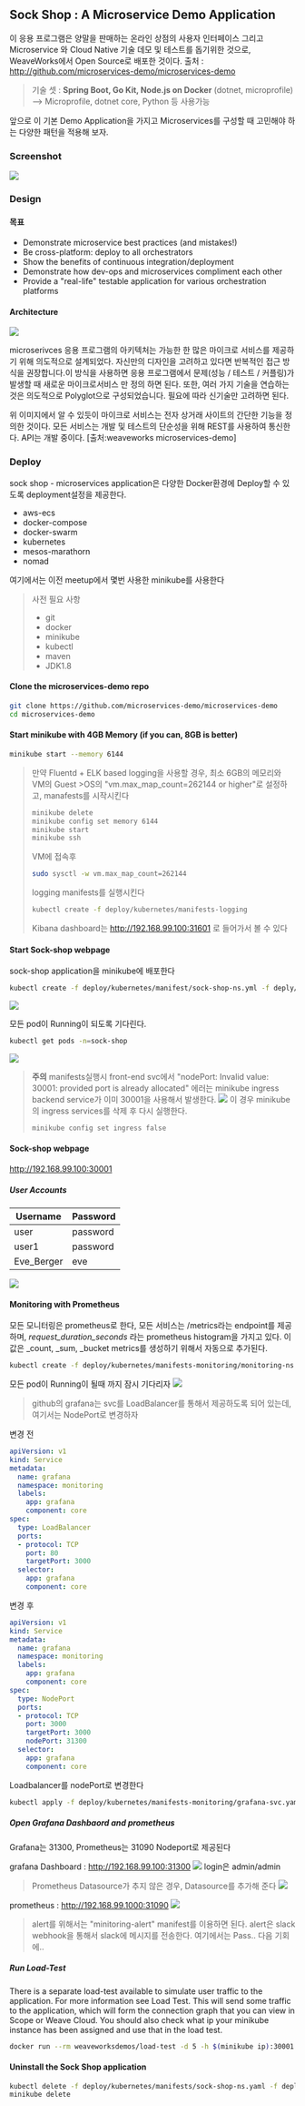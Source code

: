 

## Sock Shop : A Microservice Demo Application

이 응용 프로그램은 양말을 판매하는 온라인 상점의 사용자 인터페이스 그리고 Microservice 와 Cloud Native 기술 데모 및 테스트를 돕기위한 것으로, WeaveWorks에서 Open Source로 배포한 것이다.
출처 : http://github.com/microservices-demo/microservices-demo

>기술 셋 : **Spring Boot, Go Kit, Node.js on Docker** (dotnet, microprofile)
--> Microprofile, dotnet core, Python 등 사용가능

앞으로 이 기본 Demo Application을 가지고 Microservices를 구성할 때 고민해야 하는 다양한 패턴을 적용해 보자.

### Screenshot
![](./img/sockshop-frontend.png)


### Design
#### 목표
- Demonstrate microservice best practices (and mistakes!)
- Be cross-platform: deploy to all orchestrators
- Show the benefits of continuous integration/deployment
- Demonstrate how dev-ops and microservices compliment each other
- Provide a "real-life" testable application for various orchestration platforms

#### Architecture
![](./img/Architecture.png)

microserivces 응용 프로그램의 아키텍처는 가능한 한 많은 마이크로 서비스를 제공하기 위해 의도적으로 설계되었다. 자신만의 디자인을 고려하고 있다면 반복적인 접근 방식을 권장합니다.이 방식을 사용하면 응용 프로그램에서 문제(성능 / 테스트 / 커플링)가 발생할 때 새로운 마이크로서비스 만 정의 하면 된다.
또한, 여러 가지 기술을 연습하는 것은 의도적으로 Polyglot으로 구성되었습니다. 필요에 따라 신기술만 고려하면 된다.

위 이미지에서 알 수 있듯이 마이크로 서비스는 전자 상거래 사이트의 간단한 기능을 정의한 것이다. 모든 서비스는  개발 및 테스트의 단순성을 위해 REST를 사용하여 통신한다. API는 개발 중이다.
[출처:weaveworks microservices-demo]


### Deploy
sock shop - microservices application은 다양한 Docker환경에 Deploy할 수 있도록 deployment설정을 제공한다.
- aws-ecs
- docker-compose
- docker-swarm
- kubernetes
- mesos-marathorn
- nomad

여기에서는 이전 meetup에서 몇번 사용한 minikube를 사용한다
>사전 필요 사항
>  - git
>  - docker
>  - minikube
>  - kubectl
>  - maven
>  - JDK1.8

#### Clone the microservices-demo repo
```bash
git clone https://github.com/microservices-demo/microservices-demo
cd microservices-demo
```
#### Start minikube with 4GB Memory (if you can, 8GB is better)
```bash
minikube start --memory 6144
```

>만약 Fluentd + ELK based logging을 사용할 경우, 최소 6GB의 메모리와 VM의 Guest >OS의 "vm.max_map_count=262144 or higher"로 설정하고, manafests를 시작시킨다
>```bash
>minikube delete
>minikube config set memory 6144
>minikube start
>minikube ssh
>```
>VM에 접속후
>```bash
>sudo sysctl -w vm.max_map_count=262144
>```
>logging manifests를 실행시킨다
>```bash
>kubectl create -f deploy/kubernetes/manifests-logging
>```
>Kibana dashboard는 http://192.168.99.100:31601 로 들어가서 볼 수 있다


#### Start Sock-shop webpage
sock-shop application을 minikube에 배포한다
```bash
kubectl create -f deploy/kubernetes/manifest/sock-shop-ns.yml -f deply/kubernets/manifests
```
![](img/sock-shop-deploy.png)

모든 pod이 Running이 되도록 기다린다.
```bash
kubectl get pods -n=sock-shop
```
![](img/sock-shop-deploy-pods.png)

>**주의**
>manifests실행시 front-end svc에서 "nodePort: Invalid value: 30001: provided port is already allocated" 에러는 minikube ingress backend service가 이미 30001을 사용해서 발생한다.
>![](img/sock-shop-deploy-error-for-ingressbackend.png)
>이 경우 minikube의 ingress services를 삭제 후 다시 실행한다.
>```bash
>minikube config set ingress false
>```

#### Sock-shop webpage
http://192.168.99.100:30001

##### User Accounts
|Username|Password|
|--|--|
|user|password|
|user1|password|
|Eve_Berger|eve|

![](img/sock-shop-catalogue.png)


<!-- 
#### Opentracing
Opentracing을 실행시키기 위해서
```bash
kubectl create -f deploy/kubernetes/manifests-zipkin/zipkin-ns.yaml -f deploy/kubernetes/manifests-zipkin
``` -->

#### Monitoring with Prometheus
모든 모니터링은 prometheus로 한다, 모든 서비스는 /metrics라는 endpoint를 제공하며, *request_duration_seconds* 라는 prometheus histogram을 가지고 있다. 이 값은 _count, _sum, _bucket metrics를 생성하기 위해서 자동으로 추가된다.
```bash
kubectl create -f deploy/kubernetes/manifests-monitoring/monitoring-ns.yaml -f deploy/kubernetes/manifests-monitoring
```
모든 pod이 Running이 될때 까지 잠시 기다리자
![](img/sock-shop-monitoring-pods.png)

>github의 grafana는 svc를 LoadBalancer를 통해서 제공하도록 되어 있는데, 여기서는 NodePort로 변경하자

변경 전
```yml
apiVersion: v1
kind: Service
metadata:
  name: grafana
  namespace: monitoring
  labels:
    app: grafana
    component: core
spec:
  type: LoadBalancer
  ports:
  - protocol: TCP
    port: 80
    targetPort: 3000
  selector:
    app: grafana
    component: core
```
변경 후
```yml
apiVersion: v1
kind: Service
metadata:
  name: grafana
  namespace: monitoring
  labels:
    app: grafana
    component: core
spec:
  type: NodePort
  ports:
  - protocol: TCP
    port: 3000
    targetPort: 3000
    nodePort: 31300
  selector:
    app: grafana
    component: core
```

Loadbalancer를 nodePort로 변경한다
```bash
kubectl apply -f deploy/kubernetes/manifests-monitoring/grafana-svc.yaml
```

##### Open Grafana Dashbaord and prometheus
Grafana는 31300, Prometheus는 31090 Nodeport로 제공된다 

grafana Dashboard : http://192.168.99.100:31300
![](img/sock-shop-monitoring-grafana-1.png)
login은 admin/admin

>Prometheus Datasource가 추지 않은 경우, Datasource를 추가해 준다
![](img/sock-shop-monitoring-grafana-add-datasource-prometheus.png)


prometheus : http://192.168.99.1000:31090
![](img/sock-shop-monitoring-promethues.png)


>alert를 위해서는 "minitoring-alert" manifest를 이용하면 된다. 
>alert은 slack webhook을 통해서 slack에 메시지를 전송한다.
>여기에서는 Pass.. 다음 기회에..



##### Run Load-Test
There is a separate load-test available to simulate user traffic to the application. For more information see Load Test. This will send some traffic to the application, which will form the connection graph that you can view in Scope or Weave Cloud. You should also check what ip your minikube instance has been assigned and use that in the load test.

```sh
docker run --rm weaveworksdemos/load-test -d 5 -h $(minikube ip):30001 -c 2 -r 100
```

#### Uninstall the Sock Shop application
```sh
kubectl delete -f deploy/kubernetes/manifests/sock-shop-ns.yaml -f deploy/kbernetes/manifrests
minikube delete
```